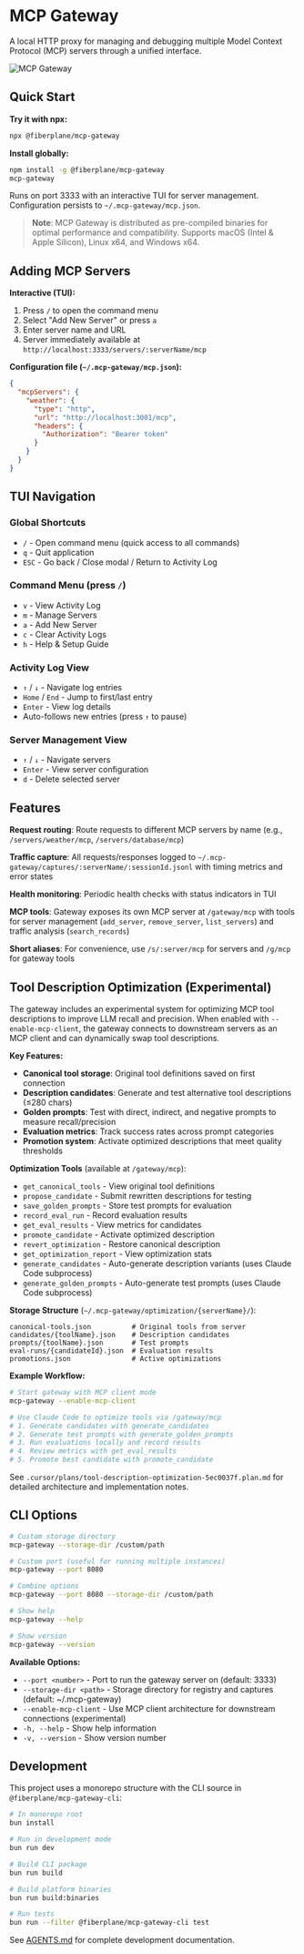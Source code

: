 # MCP Gateway

A local HTTP proxy for managing and debugging multiple Model Context Protocol (MCP) servers through a unified interface.

![MCP Gateway](./packages/mcp-gateway/assets/mcp-gateway.jpg)

## Quick Start

**Try it with npx:**
```bash
npx @fiberplane/mcp-gateway
```

**Install globally:**
```bash
npm install -g @fiberplane/mcp-gateway
mcp-gateway
```

Runs on port 3333 with an interactive TUI for server management. Configuration persists to `~/.mcp-gateway/mcp.json`.

> **Note**: MCP Gateway is distributed as pre-compiled binaries for optimal performance and compatibility. Supports macOS (Intel & Apple Silicon), Linux x64, and Windows x64.

## Adding MCP Servers

**Interactive (TUI):**
1. Press `/` to open the command menu
2. Select "Add New Server" or press `a`
3. Enter server name and URL
4. Server immediately available at `http://localhost:3333/servers/:serverName/mcp`

**Configuration file (`~/.mcp-gateway/mcp.json`):**

```json
{
  "mcpServers": {
    "weather": {
      "type": "http",
      "url": "http://localhost:3001/mcp",
      "headers": {
        "Authorization": "Bearer token"
      }
    }
  }
}
```

## TUI Navigation

### Global Shortcuts
- `/` - Open command menu (quick access to all commands)
- `q` - Quit application
- `ESC` - Go back / Close modal / Return to Activity Log

### Command Menu (press `/`)
- `v` - View Activity Log
- `m` - Manage Servers
- `a` - Add New Server
- `c` - Clear Activity Logs
- `h` - Help & Setup Guide

### Activity Log View
- `↑` / `↓` - Navigate log entries
- `Home` / `End` - Jump to first/last entry
- `Enter` - View log details
- Auto-follows new entries (press `↑` to pause)

### Server Management View
- `↑` / `↓` - Navigate servers
- `Enter` - View server configuration
- `d` - Delete selected server

## Features

**Request routing**: Route requests to different MCP servers by name (e.g., `/servers/weather/mcp`, `/servers/database/mcp`)

**Traffic capture**: All requests/responses logged to `~/.mcp-gateway/captures/:serverName/:sessionId.jsonl` with timing metrics and error states

**Health monitoring**: Periodic health checks with status indicators in TUI

**MCP tools**: Gateway exposes its own MCP server at `/gateway/mcp` with tools for server management (`add_server`, `remove_server`, `list_servers`) and traffic analysis (`search_records`)

**Short aliases**: For convenience, use `/s/:server/mcp` for servers and `/g/mcp` for gateway tools

## Tool Description Optimization (Experimental)

The gateway includes an experimental system for optimizing MCP tool descriptions to improve LLM recall and precision. When enabled with `--enable-mcp-client`, the gateway connects to downstream servers as an MCP client and can dynamically swap tool descriptions.

**Key Features:**
- **Canonical tool storage**: Original tool definitions saved on first connection
- **Description candidates**: Generate and test alternative tool descriptions (≤280 chars)
- **Golden prompts**: Test with direct, indirect, and negative prompts to measure recall/precision
- **Evaluation metrics**: Track success rates across prompt categories
- **Promotion system**: Activate optimized descriptions that meet quality thresholds

**Optimization Tools** (available at `/gateway/mcp`):
- `get_canonical_tools` - View original tool definitions
- `propose_candidate` - Submit rewritten descriptions for testing
- `save_golden_prompts` - Store test prompts for evaluation
- `record_eval_run` - Record evaluation results
- `get_eval_results` - View metrics for candidates
- `promote_candidate` - Activate optimized description
- `revert_optimization` - Restore canonical description
- `get_optimization_report` - View optimization stats
- `generate_candidates` - Auto-generate description variants (uses Claude Code subprocess)
- `generate_golden_prompts` - Auto-generate test prompts (uses Claude Code subprocess)

**Storage Structure** (`~/.mcp-gateway/optimization/{serverName}/`):
```
canonical-tools.json          # Original tools from server
candidates/{toolName}.json    # Description candidates
prompts/{toolName}.json       # Test prompts
eval-runs/{candidateId}.json  # Evaluation results
promotions.json               # Active optimizations
```

**Example Workflow:**
```bash
# Start gateway with MCP client mode
mcp-gateway --enable-mcp-client

# Use Claude Code to optimize tools via /gateway/mcp
# 1. Generate candidates with generate_candidates
# 2. Generate test prompts with generate_golden_prompts
# 3. Run evaluations locally and record results
# 4. Review metrics with get_eval_results
# 5. Promote best candidate with promote_candidate
```

See `.cursor/plans/tool-description-optimization-5ec0037f.plan.md` for detailed architecture and implementation notes.

## CLI Options

```bash
# Custom storage directory
mcp-gateway --storage-dir /custom/path

# Custom port (useful for running multiple instances)
mcp-gateway --port 8080

# Combine options
mcp-gateway --port 8080 --storage-dir /custom/path

# Show help
mcp-gateway --help

# Show version
mcp-gateway --version
```

**Available Options:**
- `--port <number>` - Port to run the gateway server on (default: 3333)
- `--storage-dir <path>` - Storage directory for registry and captures (default: ~/.mcp-gateway)
- `--enable-mcp-client` - Use MCP client architecture for downstream connections (experimental)
- `-h, --help` - Show help information
- `-v, --version` - Show version number

## Development

This project uses a monorepo structure with the CLI source in `@fiberplane/mcp-gateway-cli`:

```bash
# In monorepo root
bun install

# Run in development mode
bun run dev

# Build CLI package
bun run build

# Build platform binaries
bun run build:binaries

# Run tests
bun run --filter @fiberplane/mcp-gateway-cli test
```

See [AGENTS.md](../../AGENTS.md) for complete development documentation.